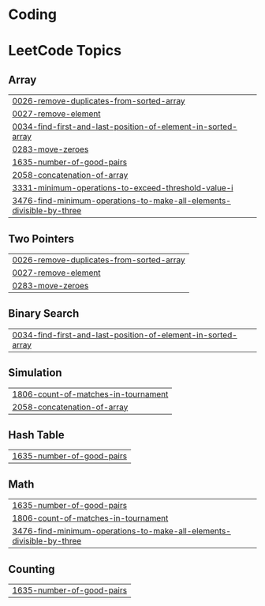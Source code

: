 # Coding
<!---LeetCode Topics Start-->
# LeetCode Topics
## Array
|  |
| ------- |
| [0026-remove-duplicates-from-sorted-array](https://github.com/madhusree-1/Coding/tree/master/0026-remove-duplicates-from-sorted-array) |
| [0027-remove-element](https://github.com/madhusree-1/Coding/tree/master/0027-remove-element) |
| [0034-find-first-and-last-position-of-element-in-sorted-array](https://github.com/madhusree-1/Coding/tree/master/0034-find-first-and-last-position-of-element-in-sorted-array) |
| [0283-move-zeroes](https://github.com/madhusree-1/Coding/tree/master/0283-move-zeroes) |
| [1635-number-of-good-pairs](https://github.com/madhusree-1/Coding/tree/master/1635-number-of-good-pairs) |
| [2058-concatenation-of-array](https://github.com/madhusree-1/Coding/tree/master/2058-concatenation-of-array) |
| [3331-minimum-operations-to-exceed-threshold-value-i](https://github.com/madhusree-1/Coding/tree/master/3331-minimum-operations-to-exceed-threshold-value-i) |
| [3476-find-minimum-operations-to-make-all-elements-divisible-by-three](https://github.com/madhusree-1/Coding/tree/master/3476-find-minimum-operations-to-make-all-elements-divisible-by-three) |
## Two Pointers
|  |
| ------- |
| [0026-remove-duplicates-from-sorted-array](https://github.com/madhusree-1/Coding/tree/master/0026-remove-duplicates-from-sorted-array) |
| [0027-remove-element](https://github.com/madhusree-1/Coding/tree/master/0027-remove-element) |
| [0283-move-zeroes](https://github.com/madhusree-1/Coding/tree/master/0283-move-zeroes) |
## Binary Search
|  |
| ------- |
| [0034-find-first-and-last-position-of-element-in-sorted-array](https://github.com/madhusree-1/Coding/tree/master/0034-find-first-and-last-position-of-element-in-sorted-array) |
## Simulation
|  |
| ------- |
| [1806-count-of-matches-in-tournament](https://github.com/madhusree-1/Coding/tree/master/1806-count-of-matches-in-tournament) |
| [2058-concatenation-of-array](https://github.com/madhusree-1/Coding/tree/master/2058-concatenation-of-array) |
## Hash Table
|  |
| ------- |
| [1635-number-of-good-pairs](https://github.com/madhusree-1/Coding/tree/master/1635-number-of-good-pairs) |
## Math
|  |
| ------- |
| [1635-number-of-good-pairs](https://github.com/madhusree-1/Coding/tree/master/1635-number-of-good-pairs) |
| [1806-count-of-matches-in-tournament](https://github.com/madhusree-1/Coding/tree/master/1806-count-of-matches-in-tournament) |
| [3476-find-minimum-operations-to-make-all-elements-divisible-by-three](https://github.com/madhusree-1/Coding/tree/master/3476-find-minimum-operations-to-make-all-elements-divisible-by-three) |
## Counting
|  |
| ------- |
| [1635-number-of-good-pairs](https://github.com/madhusree-1/Coding/tree/master/1635-number-of-good-pairs) |
<!---LeetCode Topics End-->